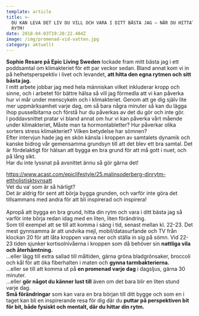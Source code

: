 ```yaml
---
template: article
title: >-
  DU KAN LEVA DET LIV DU VILL OCH VARA I DITT BÄSTA JAG – NÄR DU HITTAT DIN
  RYTM! 
date: 2018-04-03T19:20:22.404Z
image: /img/promenad-vid-vatten.jpg
category: aktuellt
---
```

<!--StartFragment-->

**Sophie Resare på Epic Living Sweden** lockade fram mitt bästa jag i ett poddsamtal om klimakteriet för ett par veckor sedan. Bland annat kom vi in på helhetsperspektiv i livet och levandet, **att hitta den egna rytmen och sitt bästa jag.**
<br/>
I mitt arbete jobbar jag med hela människan vilket inkluderar kropp och sinne, och i arbetet för bättre hälsa så vill jag förmedla att vi kan påverka hur vi mår under menscykeln och i klimakteriet. Genom att ge dig själv lite mer uppmärksamhet varje dag, om så bara några minuter så kan du lägga ihop pusselbitarna och förstå hur du påverkas av det du gör och inte gör.
<br/>
I poddavsnittet pratar vi bland annat om hur vi kan påverka vårt mående under klimakteriet, Måste man ta hormontabletter? Hur påverkar olika sorters stress klimakteriet? Vilken betydelse har sömnen?
<br/>
Efter intervjun hade jag en skön känsla i kroppen av samtalets dynamik och kanske bidrog vår gemensamma grundsyn till att det blev ett bra samtal. Det är fördelaktigt för hälsan att bygga en bra grund för att må gott i nuet, och på lång sikt.
<br/>
Har du inte lyssnat på avsnittet ännu så gör gärna det!

<https://www.acast.com/epiclifestyle/25.malinsoderberg-dinrytm-ettholistisktsynsatt>
<br/>
Vet du va’ som är så härligt?
<br/>
Det är aldrig för sent att börja bygga grunden, och varför inte göra det tillsammans med andra för att bli inspirerad och inspirera!
<br/><br/>
Apropå att bygga en bra grund, hitta din rytm och vara i ditt bästa jag så varför inte börja redan idag med en liten, liten förändring.
<br/>
Som till exempel att se till att komma i säng i tid, senast mellan kl. 22-23. Det mest gynnsamma är att undvika mejl, mobil/datasurfande och TV från klockan 20 för att låta kroppen varva ner och ställa in sig på sömn. Vid 22-23 tiden sjunker kortisolnivåerna i kroppen som då behöver sin **nattliga vila och återhämtning.**
<br/>
…eller lägg till extra sallad till måltiden, gärna gröna bladgrönsaker, broccoli och kål för att öka fiberhalten i maten och **gynna tarmbakterierna.**
<br/>
…eller se till att komma ut på **en promenad varje dag** i dagsljus, gärna 30 minuter.
<br/>
…eller **gör något du känner lust till** även om det bara blir en liten stund varje dag.
<br/>
**Små förändringar** som kan vara en bra början till ditt bygge och som en i taget kan bli en inspirerande resa för dig där du **puttar på perspektiven bit för bit, både fysiskt och mentalt, där du hittar din rytm.**



<!--EndFragment-->